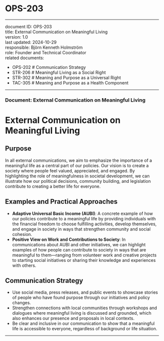 # OPS-203
---
document ID: OPS-203  
title: External Communication on Meaningful Living  
version: 1.0  
last updated: 2024-10-29  
responsible: Björn Kenneth Holmström  
role: Founder and Technical Coordinator  
related documents:  
  - OPS-202 # Communication Strategy  
  - STR-206 # Meaningful Living as a Social Right  
  - STR-302 # Meaning and Purpose as a Universal Right  
  - TAC-305 # Meaning and Purpose as a Health Component  

---

### Document: External Communication on Meaningful Living

# External Communication on Meaningful Living

## Purpose
In all external communications, we aim to emphasize the importance of a meaningful life as a central part of our policies. Our vision is to create a society where people feel valued, appreciated, and engaged. By highlighting the role of meaningfulness in societal development, we can illustrate how our political decisions, community building, and legislation contribute to creating a better life for everyone.

## Examples and Practical Approaches
- **Adaptive Universal Basic Income (AUBI)**: A concrete example of how our policies contribute to a meaningful life by providing individuals with the financial freedom to choose fulfilling activities, develop themselves, and engage in society in ways that strengthen community and social cohesion.
- **Positive View on Work and Contributions to Society**: In communications about AUBI and other initiatives, we can highlight examples of how people can contribute to society in ways that are meaningful to them—ranging from volunteer work and creative projects to starting social initiatives or sharing their knowledge and experiences with others.

## Communication Strategy
- Use social media, press releases, and public events to showcase stories of people who have found purpose through our initiatives and policy changes.
- Strengthen connections with local communities through workshops and dialogues where meaningful living is discussed and grounded, which also enhances our presence and proposals in local contexts.
- Be clear and inclusive in our communication to show that a meaningful life is accessible to everyone, regardless of background or life situation. 

---
